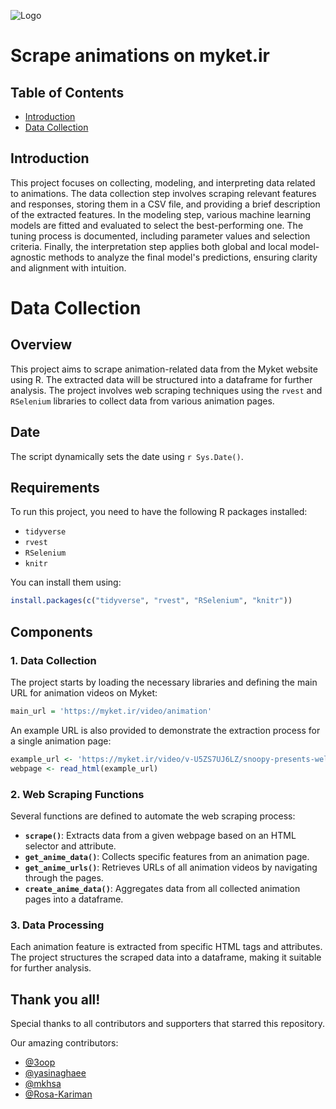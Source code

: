 ![Logo](https://media.licdn.com/dms/image/v2/D4D3DAQGTSkRQxBmfnw/image-scale_191_1128/image-scale_191_1128/0/1709985276576/myket_cover?e=2147483647&v=beta&t=m4DBwtRJ0DWvIH3qaPbC4fRPZxUXnb4_V8eiLI_kZ9w)

# Scrape animations on myket.ir

## Table of Contents
- [Introduction](#introduction)
- [Data Collection](#DataCollection)

## Introduction

This project focuses on collecting, modeling, and interpreting data related to animations. The data collection step involves scraping relevant features and responses, storing them in a CSV file, and providing a brief description of the extracted features. In the modeling step, various machine learning models are fitted and evaluated to select the best-performing one. The tuning process is documented, including parameter values and selection criteria. Finally, the interpretation step applies both global and local model-agnostic methods to analyze the final model's predictions, ensuring clarity and alignment with intuition.

# Data Collection

## Overview
This project aims to scrape animation-related data from the Myket website using R. The extracted data will be structured into a dataframe for further analysis. The project involves web scraping techniques using the `rvest` and `RSelenium` libraries to collect data from various animation pages.


## Date
The script dynamically sets the date using `r Sys.Date()`.

## Requirements
To run this project, you need to have the following R packages installed:

- `tidyverse`
- `rvest`
- `RSelenium`
- `knitr`

You can install them using:
```r
install.packages(c("tidyverse", "rvest", "RSelenium", "knitr"))
```

## Components

### 1. Data Collection
The project starts by loading the necessary libraries and defining the main URL for animation videos on Myket:
```r
main_url = 'https://myket.ir/video/animation'
```

An example URL is also provided to demonstrate the extraction process for a single animation page:
```r
example_url <- 'https://myket.ir/video/v-U5ZS7UJ6LZ/snoopy-presents-welcome-home-franklin'
webpage <- read_html(example_url)
```

### 2. Web Scraping Functions
Several functions are defined to automate the web scraping process:

- **`scrape()`**: Extracts data from a given webpage based on an HTML selector and attribute.
- **`get_anime_data()`**: Collects specific features from an animation page.
- **`get_anime_urls()`**: Retrieves URLs of all animation videos by navigating through the pages.
- **`create_anime_data()`**: Aggregates data from all collected animation pages into a dataframe.

### 3. Data Processing
Each animation feature is extracted from specific HTML tags and attributes. The project structures the scraped data into a dataframe, making it suitable for further analysis.

## Thank you all!![![](https://raw.githubusercontent.com/aregtech/areg-sdk/master/docs/img/pin.svg)](#thank-you)

Special thanks to all contributors and supporters that starred this repository.

Our amazing contributors:
- [@3oop](https://www.github.com/3oop)
- [@yasinaghaee](https://www.github.com/yasinaghaee)
- [@mkhsa](https://www.github.com/mkhsa)
- [@Rosa-Kariman ](https://www.github.com/Rosa-Kariman)

